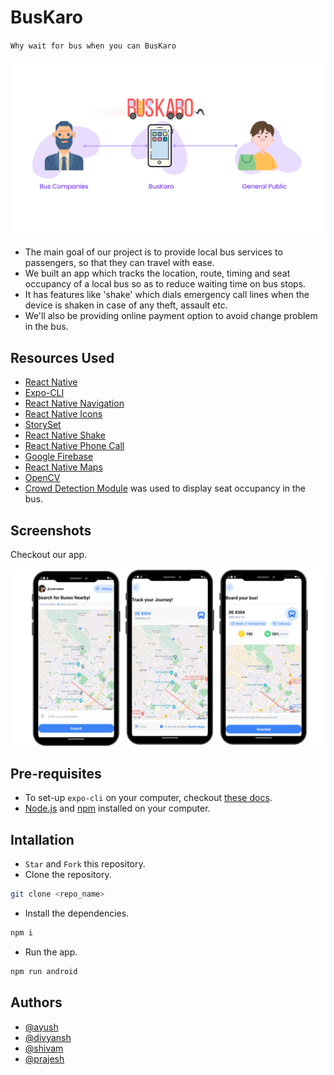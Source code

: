 # BusKaro

`Why wait for bus when you can BusKaro`

![Workflow](./assets/images/workflow.png?raw=true "Workflow")

- The main goal of our project is to provide local bus services to passengers, so that they can travel with ease.
- We built an app which tracks the location, route, timing and seat occupancy of a local bus so as to reduce waiting time on bus stops.
- It has features like 'shake' which dials emergency call lines when the device is shaken in case of any theft, assault etc.
- We'll also be providing online payment option to avoid change problem in the bus.

## Resources Used

- [React Native](https://reactnative.dev/)
- [Expo-CLI](https://docs.expo.dev/workflow/expo-cli/)
- [React Native Navigation](https://reactnavigation.org/)
- [React Native Icons](https://icons.expo.fyi/)
- [StorySet](https://storyset.com/)
- [React Native Shake](https://www.npmjs.com/package/react-native-shake)
- [React Native Phone Call](https://www.npmjs.com/package/react-native-phone-call)
- [Google Firebase](https://firebase.google.com/)
- [React Native Maps](https://github.com/react-native-maps/react-native-maps)
- [OpenCV](https://opencv.org/)
- [Crowd Detection Module](https://github.com/prajeshElEvEn/buskaro-crowd-module) was used to display seat occupancy in the bus.

## Screenshots

Checkout our app.

![Presets](./assets/images/preset.png?raw=true "Presets")

## Pre-requisites

- To set-up `expo-cli` on your computer, checkout [these docs](https://docs.expo.dev/).
- [Node.js](https://nodejs.org/en/) and [npm](https://www.npmjs.com/) installed on your computer.

## Intallation

- `Star` and `Fork` this repository.
- Clone the repository.

```bash
git clone <repo_name>
```

- Install the dependencies.

```bash
npm i
```

- Run the app.

```bash
npm run android
```

## Authors

- [@ayush](https://github.com/ayush23719)
- [@divyansh](https://github.com/divyansh-nishad)
- [@shivam](https://github.com/king-407)
- [@prajesh](https://bit.ly/ElEvEnCo)
